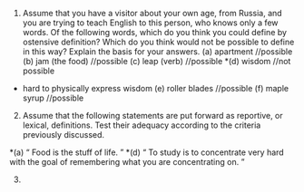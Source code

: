 
1. Assume that you have a visitor about your own age, from Russia, and you are trying to
teach English to this person, who knows only a few words. Of the following words,
which do you think you could define by ostensive definition? Which do you think would
not be possible to define in this way? Explain the basis for your answers.
(a) apartment //possible
(b) jam (the food) //possible
(c) leap (verb) //possible
*(d) wisdom //not possible
* hard to physically express wisdom
(e) roller blades //possible
(f) maple syrup //possible


2. Assume that the following statements are put forward as reportive, or lexical, definitions.
Test their adequacy according to the criteria previously discussed.

*(a) “ Food is the stuff of life. ”
*(d) “ To study is to concentrate very hard with the goal of remembering what you are
concentrating on. ”

3.

